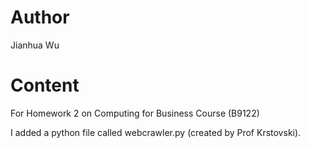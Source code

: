# Author
Jianhua Wu

# Content
For Homework 2 on Computing for Business Course (B9122)

I added a python file called webcrawler.py (created by Prof Krstovski).
